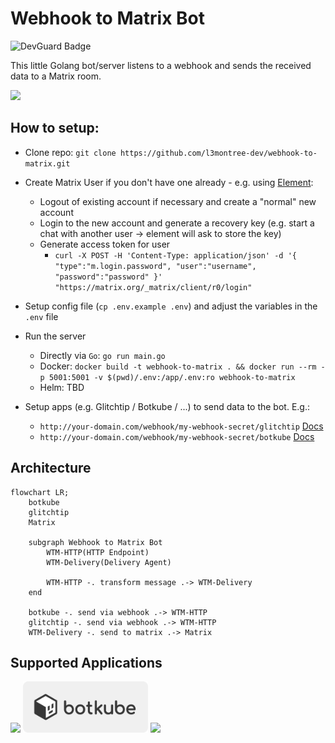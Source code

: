 # Webhook to Matrix Bot

![DevGuard Badge](https://api.main.devguard.org/api/v1/badges/cvss/05bcc0c3-98fc-4d7a-a438-0d1e404f62c3)

This little Golang bot/server listens to a webhook and sends the received data to a Matrix room.

![](https://matrix.org/images/matrix-logo-white.svg)

## How to setup:

- Clone repo: `git clone https://github.com/l3montree-dev/webhook-to-matrix.git`
- Create Matrix User if you don't have one already - e.g. using [Element](https://element.io/):
  - Logout of existing account if necessary and create a "normal" new account
  - Login to the new account and generate a recovery key (e.g. start a chat with another user -> element will ask to store the key)
  - Generate access token for user
    - `curl -X POST -H 'Content-Type: application/json' -d '{ "type":"m.login.password", "user":"username", "password":"password" }' "https://matrix.org/_matrix/client/r0/login"`
- Setup config file (`cp .env.example .env`) and adjust the variables in the `.env` file
- Run the server
  - Directly via `Go`: `go run main.go`
  - Docker: `docker build -t webhook-to-matrix . && docker run --rm -p 5001:5001 -v $(pwd)/.env:/app/.env:ro webhook-to-matrix`
  - Helm: TBD

- Setup apps (e.g. Glitchtip / Botkube / ...) to send data to the bot. E.g.:
  - `http://your-domain.com/webhook/my-webhook-secret/glitchtip` [Docs](https://glitchtip.com/documentation/error-tracking#turn-on-alerts)
  - `http://your-domain.com/webhook/my-webhook-secret/botkube` [Docs](https://docs.botkube.io/installation/webhook/)

## Architecture 

```mermaid
flowchart LR;
    botkube
    glitchtip
    Matrix

    subgraph Webhook to Matrix Bot
        WTM-HTTP(HTTP Endpoint)
        WTM-Delivery(Delivery Agent)

        WTM-HTTP -. transform message .-> WTM-Delivery
    end

    botkube -. send via webhook .-> WTM-HTTP
    glitchtip -. send via webhook .-> WTM-HTTP
    WTM-Delivery -. send to matrix .-> Matrix
```

## Supported Applications

<a href="https://glitchtip.com/"><img src="https://glitchtip.com/assets/logo-again.svg" width="200px"></a>
<a href="https://botkube.io/"><img src="https://github.com/kubeshop/botkube/raw/main/docs/assets/botkube-title.png" width="200px"></a>
<a href="https://matrix.org/"><img src="https://matrix.org/images/matrix-logo.svg" width="200px"></a>

